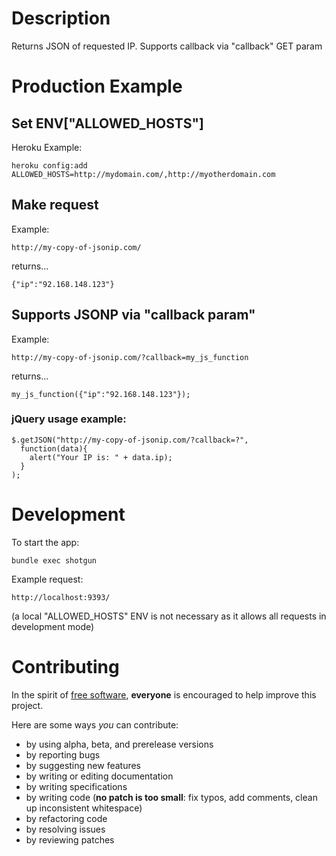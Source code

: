 # Description

Returns JSON of requested IP.  Supports callback via "callback" GET param

# Production Example

## Set ENV["ALLOWED_HOSTS"]

Heroku Example:

    heroku config:add ALLOWED_HOSTS=http://mydomain.com/,http://myotherdomain.com

## Make request

Example:

    http://my-copy-of-jsonip.com/

returns...

    {"ip":"92.168.148.123"}


## Supports JSONP via "callback param"

Example:

    http://my-copy-of-jsonip.com/?callback=my_js_function

returns...

    my_js_function({"ip":"92.168.148.123"});


### jQuery usage example:

    $.getJSON("http://my-copy-of-jsonip.com/?callback=?",
      function(data){
        alert("Your IP is: " + data.ip);
      }
    );

# Development

To start the app:

    bundle exec shotgun

Example request:

    http://localhost:9393/

(a local "ALLOWED_HOSTS" ENV is not necessary as it allows all requests in development mode)

# Contributing

In the spirit of [free software](http://www.fsf.org/licensing/essays/free-sw.html), **everyone** is encouraged to help improve this project.

Here are some ways *you* can contribute:

* by using alpha, beta, and prerelease versions
* by reporting bugs
* by suggesting new features
* by writing or editing documentation
* by writing specifications
* by writing code (**no patch is too small**: fix typos, add comments, clean up inconsistent whitespace)
* by refactoring code
* by resolving issues
* by reviewing patches